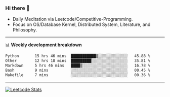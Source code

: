 ### Hi there 👋
* Daily Meditation via Leetcode/Competitive-Programming.
* Focus on OS/Database Kernel, Distributed System, Literature, and Philosophy.

-------

📊 **Weekly development breakdown**
<!--START_SECTION:waka-->

```txt
Python       15 hrs 46 mins  ███████████▒░░░░░░░░░░░░░   45.88 %
Other        12 hrs 18 mins  █████████░░░░░░░░░░░░░░░░   35.81 %
Markdown     5 hrs 46 mins   ████▒░░░░░░░░░░░░░░░░░░░░   16.78 %
Bash         9 mins          ░░░░░░░░░░░░░░░░░░░░░░░░░   00.45 %
Makefile     7 mins          ░░░░░░░░░░░░░░░░░░░░░░░░░   00.36 %
```

<!--END_SECTION:waka-->

-------

[![Leetcode Stats](https://leetcard.jacoblin.cool/hzhang413?font=Fira+Mono)](https://leetcode.com/fxrc)
<!-- ![image](./cyberpunk-ghost-in-the-shell.gif)
![image](./gis-archive.png) -->
